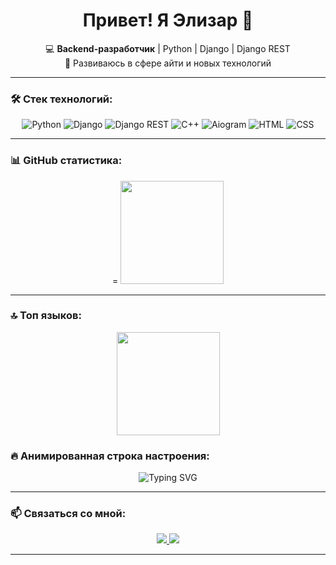 <h1 align="center">Привет! Я Элизар 👋</h1>

<p align="center">
  💻 <b>Backend-разработчик</b> | Python | Django | Django REST <br>
  🚀 Развиваюсь в сфере айти и новых технологий
</p>

---

### 🛠️ Стек технологий:

<p align="center">
  <img src="https://img.shields.io/badge/Python-3.10-blue?style=for-the-badge&logo=python" alt="Python">
  <img src="https://img.shields.io/badge/Django-4.0-green?style=for-the-badge&logo=django" alt="Django">
  <img src="https://img.shields.io/badge/Django%20REST-ff1709?style=for-the-badge&logo=django&logoColor=white" alt="Django REST">
  <img src="https://img.shields.io/badge/C%2B%2B-00599C?style=for-the-badge&logo=c%2B%2B&logoColor=white" alt="C++">
  <img src="https://img.shields.io/badge/Aiogram-1F8ACB?style=for-the-badge&logo=telegram&logoColor=white" alt="Aiogram">
  <img src="https://img.shields.io/badge/HTML5-orange?style=for-the-badge&logo=html5&logoColor=white" alt="HTML">
  <img src="https://img.shields.io/badge/CSS3-blue?style=for-the-badge&logo=css3&logoColor=white" alt="CSS">
</p>

---


### 📊 GitHub статистика:

<p align="center">=
  <img src="https://github-readme-stats.vercel.app/api/top-langs/?username=elizar777&layout=compact&theme=dark" height="165">
</p>

---
### 🔝 Топ языков:
<p align="center">
  <img src="https://github-readme-stats.vercel.app/api/top-langs/?username=Elizar44&layout=compact&theme=dark" height="165">
</p>


### 🔥 Анимированная строка настроения:
<p align="center">
  <img src="https://readme-typing-svg.herokuapp.com?color=%2336BCF7&size=22&center=true&vCenter=true&width=600&lines=Программирую+на+Python!;Работаю+с+Django+и+REST+API;Создаю+ботов+на+Aiogram;Изучаю+и+развиваюсь+каждый+день" alt="Typing SVG">
</p>

---

### 📫 Связаться со мной:
<p align="center">
  <a href="https://t.me/Elizar44">
    <img src="https://img.shields.io/badge/Telegram-26A5E4?style=for-the-badge&logo=telegram&logoColor=white">
  </a>
  <a href="mailto:ahmadbekovelizar390@gmail.com">
    <img src="https://img.shields.io/badge/Gmail-red?style=for-the-badge&logo=gmail&logoColor=white">
  </a>
</p>

---



